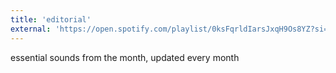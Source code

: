 ```yaml
---
title: 'editorial'
external: 'https://open.spotify.com/playlist/0ksFqrldIarsJxqH9Os8YZ?si=8a68f03e44394e77'
---
```

essential sounds from the month, updated every month
